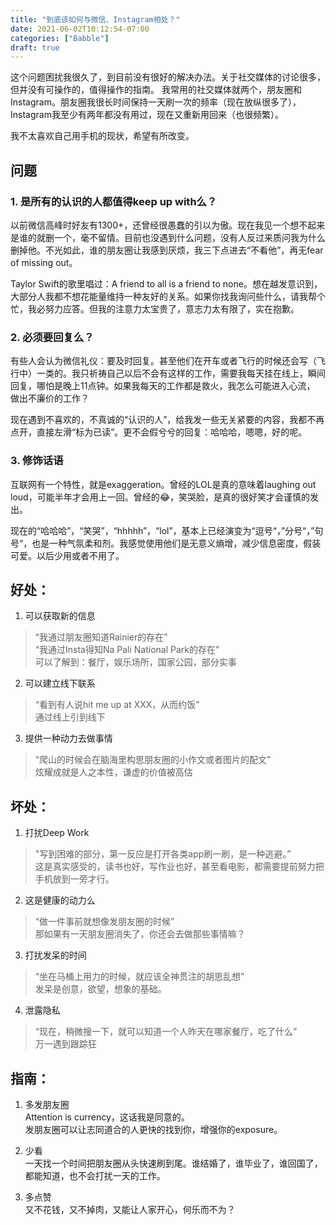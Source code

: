 ```yaml
---
title: "到底该如何与微信、Instagram相处？"
date: 2021-06-02T10:12:54-07:00
categories: ["Babble"]
draft: true
---
```

这个问题困扰我很久了，到目前没有很好的解决办法。关于社交媒体的讨论很多，但并没有可操作的，值得操作的指南。
我常用的社交媒体就两个，朋友圈和Instagram。朋友圈我很长时间保持一天刷一次的频率（现在放纵很多了），Instagram我至少有两年都没有用过，现在又重新用回来（也很频繁）。

我不太喜欢自己用手机的现状，希望有所改变。

## 问题
### 1. 是所有的认识的人都值得keep up with么？    

以前微信高峰时好友有1300+，还曾经很愚蠢的引以为傲。现在我见一个想不起来是谁的就删一个，毫不留情。目前也没遇到什么问题，没有人反过来质问我为什么删掉他。不光如此，谁的朋友圈让我感到厌烦，我三下点进去“不看他”，再无fear of missing out。  

Taylor Swift的歌里唱过：A friend to all is a friend to none。想在越发意识到，大部分人我都不想花能量维持一种友好的关系。如果你找我询问些什么，请我帮个忙，我必努力应答。但我的注意力太宝贵了，意志力太有限了，实在抱歉。  

### 2. 必须要回复么？

有些人会认为微信礼仪：要及时回复。甚至他们在开车或者飞行的时候还会写（飞行中）一类的。我只祈祷自己以后不会有这样的工作，需要我每天挂在线上，瞬间回复，哪怕是晚上11点钟。如果我每天的工作都是救火，我怎么可能进入心流， 做出不廉价的工作？  

现在遇到不喜欢的，不真诚的“认识的人”，给我发一些无关紧要的内容，我都不再点开，直接左滑“标为已读”。更不会假兮兮的回复：哈哈哈，嗯嗯，好的呢。

### 3. 修饰话语

互联网有一个特性，就是exaggeration。曾经的LOL是真的意味着laughing out loud，可能半年才会用上一回。曾经的😂，笑哭脸，是真的很好笑才会谨慎的发出。

现在的“哈哈哈”，“笑哭”，“hhhhh”，“lol”，基本上已经演变为“逗号“，”分号“，”句号“，也是一种气氛柔和剂。我感觉使用他们是无意义熵增，减少信息密度，假装可爱。以后少用或者不用了。


## 好处：
1. 可以获取新的信息
> “我通过朋友圈知道Rainier的存在”   
> “我通过Insta得知Na Pali National Park的存在”   
可以了解到：餐厅，娱乐场所，国家公园，部分实事

2. 可以建立线下联系
> “看到有人说hit me up at XXX，从而约饭”   
通过线上引到线下

3. 提供一种动力去做事情
> “爬山的时候会在脑海里构思朋友圈的小作文或者图片的配文”  
炫耀成就是人之本性，谦虚的价值被高估

## 坏处：
1. 打扰Deep Work
> "写到困难的部分，第一反应是打开各类app刷一刷，是一种逃避。”  
这是真实感受的，读书也好，写作业也好，甚至看电影，都需要提前努力把手机放到一旁才行。

2. 这是健康的动力么
> “做一件事前就想像发朋友圈的时候”  
那如果有一天朋友圈消失了，你还会去做那些事情嘛？

3. 打扰发呆的时间
> “坐在马桶上用力的时候，就应该全神贯注的胡思乱想”  
发呆是创意，欲望，想象的基础。

4. 泄露隐私
> “现在，稍微搜一下，就可以知道一个人昨天在哪家餐厅，吃了什么”  
万一遇到跟踪狂

## 指南：
1. 多发朋友圈  
Attention is currency，这话我是同意的。  
发朋友圈可以让志同道合的人更快的找到你，增强你的exposure。

2. 少看   
一天找一个时间把朋友圈从头快速刷到尾。谁结婚了，谁毕业了，谁回国了，都能知道，也不会打扰一天的工作。

3. 多点赞  
又不花钱，又不掉肉，又能让人家开心，何乐而不为？

